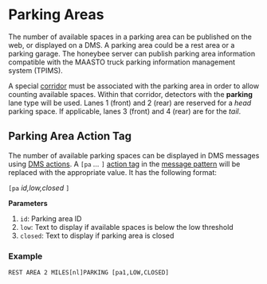# Parking Areas

The number of available spaces in a parking area can be published on the web,
or displayed on a DMS.  A parking area could be a rest area or a parking garage.
The honeybee server can publish parking area information compatible with the
MAASTO truck parking information management system (TPIMS).

A special [corridor] must be associated with the parking area in order to allow
counting available spaces.  Within that corridor, detectors with the **parking**
lane type will be used.  Lanes 1 (front) and 2 (rear) are reserved for a _head_
parking space.  If applicable, lanes 3 (front) and 4 (rear) are for the _tail_.

## Parking Area Action Tag

The number of available parking spaces can be displayed in DMS messages using
[DMS actions].  A `[pa` *…* `]` [action tag] in the [message pattern] will be
replaced with the appropriate value.  It has the following format:

`[pa` *id,low,closed* `]`

**Parameters**

1. `id`: Parking area ID
2. `low`: Text to display if available spaces is below the low threshold
3. `closed`: Text to display if parking area is closed

### Example

```
REST AREA 2 MILES[nl]PARKING [pa1,LOW,CLOSED]
```


[action tag]: action_plans.html#dms-action-tags
[corridor]: road_topology.html#corridors
[DMS actions]: action_plans.html#dms-actions
[message pattern]: message_patterns.html
